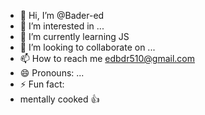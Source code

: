 - 👋 Hi, I’m @Bader-ed
- 👀 I’m interested in ...
- 🌱 I’m currently learning JS
- 💞️ I’m looking to collaborate on ...
- 📫 How to reach me edbdr510@gmail.com
- 😄 Pronouns: ...
- ⚡ Fun fact:
-  mentally cooked 👍

<!---
Bader-ed/Bader-ed is a ✨ special ✨ repository because its `README.md` (this file) appears on your GitHub profile.
You can click the Preview link to take a look at your changes.
--->
